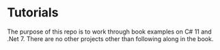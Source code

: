# Tutorials
The purpose of this repo is to work through book examples on C# 11 and .Net 7. There are no other projects other than following along in the book.
